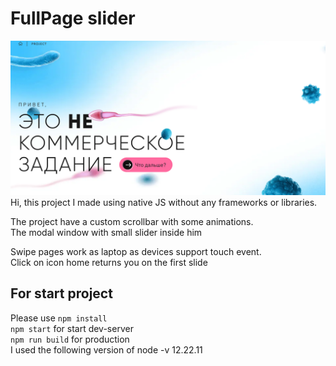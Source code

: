 # FullPage slider

![ScreenProject](./fullpageSlider.png)
Hi, this project I made using native JS without any frameworks or libraries.

The project have a custom scrollbar  with some animations. <br>The modal window with small slider inside him

Swipe pages work as laptop as devices support touch event.<br>
Click on icon home returns you on the first slide


## For start project 
Please use `npm install`<br>
`npm start` for start dev-server <br>
`npm run build` for production <br>
I used the following version of node -v 12.22.11
